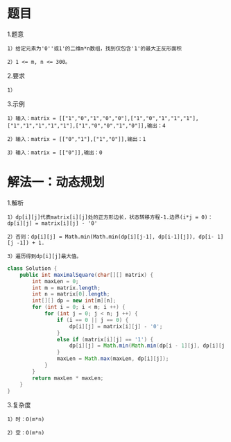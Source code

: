 # 题目
1.题意

    1）给定元素为'0''或1'的二维m*n数组，找到仅包含'1'的最大正反形面积

    2）1 <= m, n <= 300。

2.要求

    1）

3.示例

    1）输入：matrix = [["1","0","1","0","0"],["1","0","1","1","1"],["1","1","1","1","1"],["1","0","0","1","0"]],输出：4

    2）输入：matrix = [["0","1"],["1","0"]],输出：1

    3）输入：matrix = [["0"]],输出：0

# 解法一：动态规划

1.解析

    1）dp[i][j]代表matrix[i][j]处的正方形边长，状态转移方程-1.边界(i*j = 0)：dp[i][j] = matrix[i][j] - '0'

    2）否则：dp[i][j] = Math.min(Math.min(dp[i][j-1], dp[i-1][j]), dp[i- 1][j -1]) + 1.

    3）遍历得到dp[i][j]最大值。
```java
class Solution {
    public int maximalSquare(char[][] matrix) {
        int maxLen = 0;
        int m = matrix.length;
        int n = matrix[0].length;
        int[][] dp = new int[m][n];
        for (int i = 0; i < m; i ++) {
            for (int j = 0; j < n; j ++) {
                if (i == 0 || j == 0) {
                    dp[i][j] = matrix[i][j] - '0';
                }
                else if (matrix[i][j] == '1') {
                    dp[i][j] = Math.min(Math.min(dp[i - 1][j], dp[i][j - 1]), dp[i - 1][j - 1]) + 1;
                }
                maxLen = Math.max(maxLen, dp[i][j]);
            }
        }
        return maxLen * maxLen;
    }
}
```

3.复杂度

    1）时：O(m*n)

    2）空：O(m*n)
